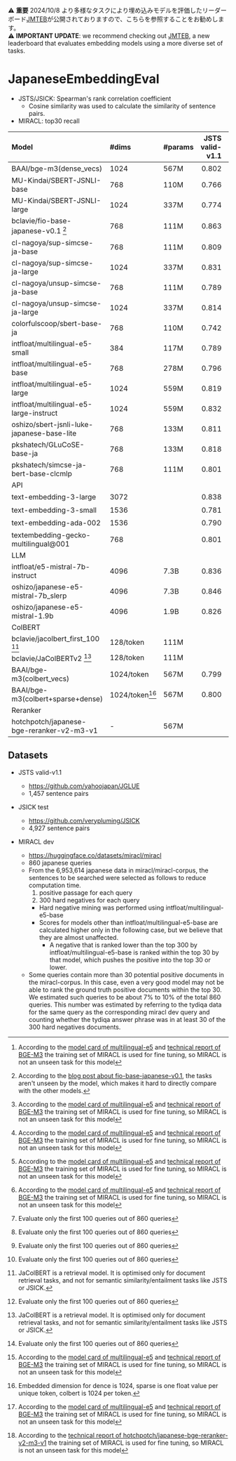 ⚠️ **重要** 2024/10/8 より多様なタスクにより埋め込みモデルを評価したリーダーボード[JMTEB](https://github.com/sbintuitions/JMTEB)が公開されておりますので、こちらを参照することをお勧めします。  
⚠️ **IMPORTANT UPDATE**: we recommend checking out [JMTEB](https://github.com/sbintuitions/JMTEB), a new leaderboard that evaluates embedding models using a more diverse set of tasks.

# JapaneseEmbeddingEval

* JSTS/JSICK: Spearman's rank correlation coefficient
   * Cosine similarity was used to calculate the similarity of sentence pairs.
* MIRACL: top30 recall

| Model                                           | #dims   | #params   |   JSTS valid-v1.1 |   JSICK test |   MIRACL dev |   Average |
|:------------------------------------------------|:--------|:----------|------------------:|-------------:|-------------:|----------:|
| BAAI/bge-m3(dense_vecs)                         | 1024    | 567M      |             0.802 |        0.798 |        0.910[^2] |     0.837 |
| MU-Kindai/SBERT-JSNLI-base                      | 768     | 110M      |             0.766 |        0.652 |        0.326 |     0.581 |
| MU-Kindai/SBERT-JSNLI-large                     | 1024    | 337M      |             0.774 |        0.677 |        0.278 |     0.576 |
| bclavie/fio-base-japanese-v0.1 [^3]             | 768     | 111M      |             0.863 |        0.894 |        0.718 |     0.825 |
| cl-nagoya/sup-simcse-ja-base                    | 768     | 111M      |             0.809 |        0.827 |        0.527 |     0.721 |
| cl-nagoya/sup-simcse-ja-large                   | 1024    | 337M      |             0.831 |        0.831 |        0.507 |     0.723 |
| cl-nagoya/unsup-simcse-ja-base                  | 768     | 111M      |             0.789 |        0.790 |        0.487 |     0.689 |
| cl-nagoya/unsup-simcse-ja-large                 | 1024    | 337M      |             0.814 |        0.796 |        0.485 |     0.699 |
| colorfulscoop/sbert-base-ja                     | 768     | 110M      |             0.742 |        0.657 |        0.254 |     0.551 |
| intfloat/multilingual-e5-small                  | 384     | 117M      |             0.789 |        0.814 |        0.847[^2] |     0.817 |
| intfloat/multilingual-e5-base                   | 768     | 278M      |             0.796 |        0.806 |        0.845[^2] |     0.816 |
| intfloat/multilingual-e5-large                  | 1024    | 559M      |             0.819 |        0.794 |        0.883[^2] |     0.832 |
| intfloat/multilingual-e5-large-instruct         | 1024    | 559M      |             0.832 |        0.822 |        0.876[^2] |     0.844 |
| oshizo/sbert-jsnli-luke-japanese-base-lite      | 768     | 133M      |             0.811 |        0.726 |        0.497 |     0.678 |
| pkshatech/GLuCoSE-base-ja                       | 768     | 133M      |             0.818 |        0.757 |        0.692 |     0.755 |
| pkshatech/simcse-ja-bert-base-clcmlp            | 768     | 111M      |             0.801 |        0.735 |        0.544 |     0.693 |
| API|
| text-embedding-3-large                          | 3072    |           |             0.838 |        0.812 |        0.841[^1] |     0.830 |
| text-embedding-3-small                          | 1536    |           |             0.781 |        0.804 |        0.795[^1] |     0.793 |
| text-embedding-ada-002                          | 1536    |           |             0.790 |        0.790 |        0.728[^1] |     0.769 |
| textembedding-gecko-multilingual@001            | 768     |           |             0.801 |        0.804 |        0.800[^1] |     0.801 |
| LLM|
| intfloat/e5-mistral-7b-instruct                 | 4096    | 7.3B      |             0.836 |        0.836 |        0.885 |     0.852 |
| oshizo/japanese-e5-mistral-7b_slerp             | 4096    | 7.3B      |             0.846 |        0.842 |        0.886 |     0.858 |
| oshizo/japanese-e5-mistral-1.9b                 | 4096    | 1.9B      |             0.826 |        0.833 |        0.797 |     0.819 |
| ColBERT|
| bclavie/jacolbert_first_100 [^4]                | 128/token     | 111M      |                   |              |    0.872[^1] |           |
| bclavie/JaColBERTv2 [^4]                | 128/token     | 111M      |                   |              |    0.918[^1] |           |
| BAAI/bge-m3(colbert_vecs)                       | 1024/token    | 567M      |             0.799 |        0.798 |        0.917[^2] |     0.838 |
| BAAI/bge-m3(colbert+sparse+dense)                       | 1024/token[^5]    | 567M      |             0.800 |        0.805 |        0.926 [^2] |     0.844 |
| Reranker|
| hotchpotch/japanese-bge-reranker-v2-m3-v1               | -    | 567M      |              |         |        0.947[^6] |      |


[^1]: Evaluate only the first 100 queries out of 860 queries
[^2]: According to the [model card of multilingual-e5](https://huggingface.co/intfloat/multilingual-e5-large#training-details) and [technical report of BGE-M3](https://github.com/FlagOpen/FlagEmbedding/blob/master/FlagEmbedding/BGE_M3/BGE_M3.pdf) the training set of MIRACL is used for fine tuning, so MIRACL is not an unseen task for this model
[^3]: According to the [blog post about fio-base-japanese-v0.1](https://ben.clavie.eu/fio), the tasks aren't unseen by the model, which makes it hard to directly compare with the other models.
[^4]: JaColBERT is a retrieval model. It is optimised only for document retrieval tasks, and not for semantic similarity/entailment tasks like JSTS or JSICK.
[^5]: Embedded dimension for dence is 1024, sparse is one float value per unique token, colbert is 1024 per token.
[^6]: According to the [technical report of hotchpotch/japanese-bge-reranker-v2-m3-v1](https://secon.dev/entry/2024/04/02/080000-japanese-reranker-tech-report/) the training set of MIRACL is used for fine tuning, so MIRACL is not an unseen task for this model

## Datasets

* JSTS valid-v1.1
    * https://github.com/yahoojapan/JGLUE
    * 1,457 sentence pairs

* JSICK test
    * https://github.com/verypluming/JSICK
    * 4,927 sentence pairs

* MIRACL dev
    * https://huggingface.co/datasets/miracl/miracl
    * 860 japanese queries
    * From the 6,953,614 japanese data in miracl/miracl-corpus, the sentences to be searched were selected as follows to reduce computation time.
        1. positive passage for each query
        2. 300 hard negatives for each query
        * Hard negative mining was performed using intfloat/multilingual-e5-base
        * Scores for models other than intfloat/multilingual-e5-base are calculated higher only in the following case, but we believe that they are almost unaffected.
            * A negative that is ranked lower than the top 300 by intfloat/multilingual-e5-base is ranked within the top 30 by that model, which pushes the positive into the top 30 or lower.
    * Some queries contain more than 30 potential positive documents in the miracl-corpus. In this case, even a very good model may not be able to rank the ground truth positive documents within the top 30. We estimated such queries to be about 7% to 10% of the total 860 queries. This number was estimated by referring to the tydiqa data for the same query as the corresponding miracl dev query and counting whether the tydiqa answer phrase was in at least 30 of the 300 hard negatives documents.
